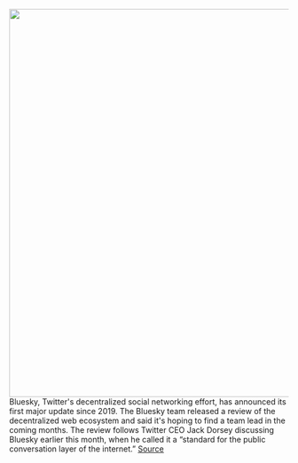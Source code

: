 <img src='https://cdn.vox-cdn.com/thumbor/2Bh7-qDAmxEtf7qx0NNsoCC8Mtg=/0x0:2040x1360/1200x800/filters:focal(857x517:1183x843)/cdn.vox-cdn.com/uploads/chorus_image/image/68701705/acastro_180130_1777_0008.0.jpg' width='700px' /><br/>
Bluesky, Twitter's decentralized social networking effort, has announced its first major update since 2019. The Bluesky team released a review of the decentralized web ecosystem and said it's hoping to find a team lead in the coming months. The review follows Twitter CEO Jack Dorsey discussing Bluesky earlier this month, when he called it a “standard for the public conversation layer of the internet.”
<a href='https://www.theverge.com/2021/1/21/22242718/twitter-bluesky-decentralized-social-media-team-project-update'> Source <a/>